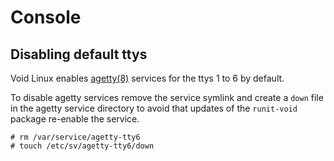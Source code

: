 # Console

## Disabling default ttys

Void Linux enables [agetty(8)](https://man.voidlinux.eu/agetty.8)
services for the ttys 1 to 6 by default.

To disable agetty services remove the service symlink and create a
`down` file in the agetty service directory to avoid that updates of
the `runit-void` package re-enable the service.

```
# rm /var/service/agetty-tty6
# touch /etc/sv/agetty-tty6/down
```
